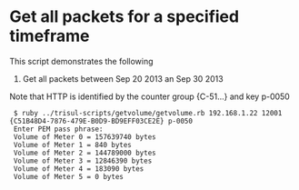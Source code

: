 Get all packets for a specified timeframe 
=========================================

This script demonstrates the following

1. Get all packets between Sep 20 2013 an Sep 30 2013 

Note that HTTP is identified by the counter group {C-51...} and key p-0050 

```
 $ ruby ../trisul-scripts/getvolume/getvolume.rb 192.168.1.22 12001 {C51B48D4-7876-479E-B0D9-BD9EFF03CE2E} p-0050
 Enter PEM pass phrase:
 Volume of Meter 0 = 157639740 bytes  
 Volume of Meter 1 = 840 bytes  
 Volume of Meter 2 = 144789000 bytes  
 Volume of Meter 3 = 12846390 bytes  
 Volume of Meter 4 = 183090 bytes  
 Volume of Meter 5 = 0 bytes  

```
